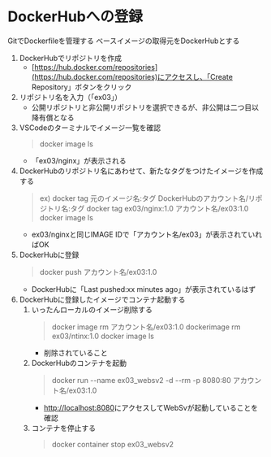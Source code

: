 # DockerHubへの登録

GitでDockerfileを管理する
ベースイメージの取得元をDockerHubとする

1. DockerHubでリポジトリを作成
   - [https://hub.docker.com/repositories](https://hub.docker.com/repositories)にアクセスし、「Create Repository」ボタンをクリック
1. リポジトリ名を入力（「ex03」）
   - 公開リポジトリと非公開リポジトリを選択できるが、非公開は二つ目以降有償となる
1. VSCodeのターミナルでイメージ一覧を確認
   > docker image ls
   - 「ex03/nginx」が表示される
1. DockerHubのリポジトリ名にあわせて、新たなタグをつけたイメージを作成する
   > ex) docker tag 元のイメージ名:タグ DockerHubのアカウント名/リポジトリ名:タグ
   > docker tag ex03/nginx:1.0 アカウント名/ex03:1.0
   >docker image ls
   - ex03/nginxと同じIMAGE IDで「アカウント名/ex03」が表示されていればOK
1. DockerHubに登録
   > docker push アカウント名/ex03:1.0
   - DockerHubに「Last pushed:xx minutes ago」が表示されているはず
1. DockerHubに登録したイメージでコンテナ起動する
   1. いったんローカルのイメージ削除する
      > docker image rm アカウント名/ex03:1.0
      > dockerimage rm ex03/ntinx:1.0
      > docker image ls
      - 削除されていること
   1. DockerHubのコンテナを起動
      > docker run --name ex03_websv2 -d --rm -p 8080:80 アカウント名/ex03:1.0
      - [http://localhost:8080](http://localhost:8080)にアクセスしてWebSvが起動していることを確認
   1. コンテナを停止する
      >docker container stop ex03_websv2
